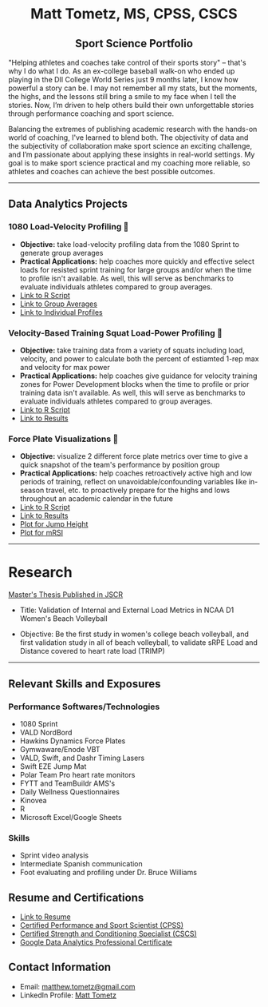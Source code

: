 <h1 align="center">Matt Tometz, MS, CPSS, CSCS</h1>
<h2 align="center">Sport Science Portfolio</h2>

"Helping athletes and coaches take control of their sports story" – that's why I do what I do. As an ex-college baseball walk-on who ended up playing in the DII College World Series just 9 months later, I know how powerful a story can be. I may not remember all my stats, but the moments, the highs, and the lessons still bring a smile to my face when I tell the stories. Now, I’m driven to help others build their own unforgettable stories through performance coaching and sport science.

Balancing the extremes of publishing academic research with the hands-on world of coaching, I've learned to blend both. The objectivity of data and the subjectivity of collaboration make sport science an exciting challenge, and I’m passionate about applying these insights in real-world settings. My goal is to make sport science practical and my coaching more reliable, so athletes and coaches can achieve the best possible outcomes.

---

## Data Analytics Projects
### 1080 Load-Velocity Profiling 👟
- **Objective:** take load-velocity profiling data from the 1080 Sprint to generate group averages
- **Practical Applications:** help coaches more quickly and effective select loads for resisted sprint training for large groups and/or when the time to profile isn't available. As well, this will serve as benchmarks to evaluate individuals athletes compared to group averages.
- [Link to R Script](LVP_1080_r_script.R)
- [Link to Group Averages](LVP_group_averages.csv)
- [Link to Individual Profiles](LVP_condensed_profiles.csv)

### Velocity-Based Training Squat Load-Power Profiling 💪
- **Objective:** take training data from a variety of squats including load, velocity, and power to calculate both the percent of estiamted 1-rep max and velocity for max power
- **Practical Applications:** help coaches give guidance for velocity training zones for Power Development blocks when the time to profile or prior training data isn't available. As well, this will serve as benchmarks to evaluate individuals athletes compared to group averages.
- [Link to R Script](Squat_Power_R_Script.R)
- [Link to Results](Squat_Power_Results.csv)
    
### Force Plate Visualizations 🐰
- **Objective:** visualize 2 different force plate metrics over time to give a quick snapshot of the team's performance by position group
- **Practical Applications:** help coaches retroactively active high and low periods of training, reflect on unavoidable/confounding variables like in-season travel, etc. to proactively prepare for the highs and lows throughout an academic calendar in the future
- [Link to R Script](Force_Plate_Viz_R_Script.R)
- [Link to Results](Force_Plate_Results_Table.csv)
- [Plot for Jump Height](Jump_Height_Plot.png)
- [Plot for mRSI](mRSI_Plot.png)

---

# Research

[Master's Thesis Published in JSCR](Matt_Tometz_Thesis_JSCR.pdf)

- Title: Validation of Internal and External Load Metrics in NCAA D1 Women's Beach Volleyball

- Objective: Be the first study in women's college beach volleyball, and first validation study in all of beach volleyball, to validate sRPE Load and Distance covered to heart rate load (TRIMP)

---

## Relevant Skills and  Exposures
### Performance Softwares/Technologies
- 1080 Sprint
- VALD NordBord
- Hawkins Dynamics Force Plates
- Gymwaware/Enode VBT
- VALD, Swift, and Dashr Timing Lasers
- Swift EZE Jump Mat
- Polar Team Pro heart rate monitors
- FYTT and TeamBuildr AMS's
- Daily Wellness Questionnaires
- Kinovea
- R
- Microsoft Excel/Google Sheets

### Skills
- Sprint video analysis
- Intermediate Spanish communication
- Foot evaluating and profiling under Dr. Bruce Williams

## Resume and Certifications
- [Link to Resume](MattTometzResume.pdf)
- [Certified Performance and Sport Scientist (CPSS)](Matt_Tometz_NSCA_ID.pdf)
- [Certified Strength and Conditioning Specialist (CSCS)](Matt_Toemtz_NSCA_ID.pdf)
- [Google Data Analytics Professional Certificate](Matt_Tometz_Google_Data_Analytics_Certificate.pdf)

## Contact Information
- Email: [matthew.tometz@gmail.com](matthew.tometz@gmail.com)
- LinkedIn Profile: [Matt Tometz](www.linkedin.com/in/matttometz)
